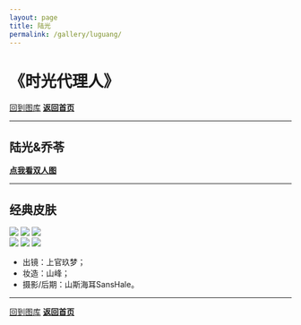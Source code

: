 ```yaml
---
layout: page
title: 陆光
permalink: /gallery/luguang/
---
```


<haed>
    <link rel="stylesheet" href="https://www.jumern.com/css/gallery.css">
</haed>

# 《时光代理人》

[回到图库](../)
[**返回首页**](https://www.jumern.com/)

---

## 陆光&乔苓

[**点我看双人图**](./qiaoling)

---

## 经典皮肤

<div class="vertical">
    <img src="https://image.jumern.com/cosplay/luguang-001.jpg" />
    <img src="https://image.jumern.com/cosplay/luguang-005.jpg" />
    <img src="https://image.jumern.com/cosplay/luguang-006.jpg" />
</div>

<div class="horizontal">
    <img src="https://image.jumern.com/cosplay/luguang-002.jpg" />
    <img src="https://image.jumern.com/cosplay/luguang-003.jpg" />
    <img src="https://image.jumern.com/cosplay/luguang-004.jpg" />
</div>

- 出镜：上官玖梦；
- 妆造：山峰；
- 摄影/后期：山斯海耳SansHale。

---

[回到图库](../)
[**返回首页**](https://www.jumern.com/)